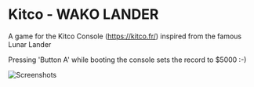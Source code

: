 # Kitco - WAKO LANDER

A game for the Kitco Console (https://kitco.fr/) inspired from the famous Lunar Lander

Pressing 'Button A' while booting the console sets the record to $5000 :-)

![Screenshots](https://github.com/talgorn/Kitco/master/pix/pix.png)




